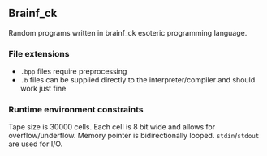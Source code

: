 ## Brainf_ck
Random programs written in brainf_ck esoteric programming language.

### File extensions
* `.bpp` files require preprocessing
* `.b` files can be supplied directly to the interpreter/compiler and should work just fine

### Runtime environment constraints
Tape size is 30000 cells. Each cell is 8 bit wide and allows for overflow/underflow. Memory pointer is bidirectionally looped. `stdin`/`stdout` are used for I/O.

